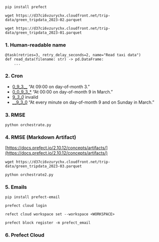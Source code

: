 
`pip install prefect`

`wget https://d37ci6vzurychx.cloudfront.net/trip-data/green_tripdata_2023-02.parquet`

`wget https://d37ci6vzurychx.cloudfront.net/trip-data/green_tripdata_2023-01.parquet`

### 1. Human-readable name

```
@task(retries=3, retry_delay_seconds=2, name="Read taxi data")
def read_data(filename: str) -> pd.DataFrame:
    ...
```

### 2. Cron

* [0_9_3_*_*](https://crontab.guru/#0_9_3_*_*) “At 09:00 on day-of-month 3.”
* [0_0_9_3_*](https://crontab.guru/#0_0_9_3_*) “At 00:00 on day-of-month 9 in March.”
* [9_*_3_0_*](https://crontab.guru/#9_*_3_0_*) invalid
* [*_*_9_3_0](https://crontab.guru/#*_*_9_3_0) “At every minute on day-of-month 9 and on Sunday in March.”

### 3. RMSE

`python orchestrate.py`

### 4. RMSE (Markdown Artifact)

[https://docs.prefect.io/2.10.12/concepts/artifacts/](https://docs.prefect.io/2.10.12/concepts/artifacts/)

`wget https://d37ci6vzurychx.cloudfront.net/trip-data/green_tripdata_2023-03.parquet`

`python orchestrate2.py`

### 5. Emails

`pip install prefect-email`

`prefect cloud login`

`refect cloud workspace set --workspace <WORKSPACE>`

`prefect block register -m prefect_email`

### 6. Prefect Cloud
